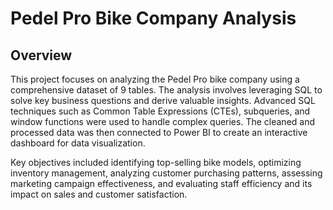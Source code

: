 # Pedel Pro Bike Company Analysis

## Overview

This project focuses on analyzing the Pedel Pro bike company using a comprehensive dataset of 9 tables. The analysis involves leveraging SQL to solve key business questions and derive valuable insights. Advanced SQL techniques such as Common Table Expressions (CTEs), subqueries, and window functions were used to handle complex queries. The cleaned and processed data was then connected to Power BI to create an interactive dashboard for data visualization.

Key objectives included identifying top-selling bike models, optimizing inventory management, analyzing customer purchasing patterns, assessing marketing campaign effectiveness, and evaluating staff efficiency and its impact on sales and customer satisfaction.
